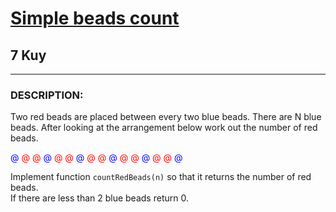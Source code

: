 <h1><a href="https://www.codewars.com/kata/58712dfa5c538b6fc7000569">Simple beads count</a></h1>
<h2>7 Kuy</h2>
<hr>
<h3>DESCRIPTION:</h3>
<p>Two red beads are placed between every two blue beads. There are N blue beads. 
After looking at the arrangement below work out the number of red beads.</p>
<p>
<span style="color: blue; ">@</span>
<span style="color: red; ">@</span>
<span style="color: red; ">@</span>
<span style="color: blue; ">@</span>
<span style="color: red; ">@</span>
<span style="color: red; ">@</span>
<span style="color: blue; ">@</span>
<span style="color: red; ">@</span>
<span style="color: red; ">@</span>
<span style="color: blue; ">@</span>
<span style="color: red; ">@</span>
<span style="color: red; ">@</span>
<span style="color: blue; ">@</span>
<span style="color: red; ">@</span>
<span style="color: red; ">@</span>
<span style="color: blue; ">@</span>
</p>
<p>Implement function <code>countRedBeads(n)</code> so that it returns the number of red beads.<br>
If there are less than 2 blue beads return 0.</p>